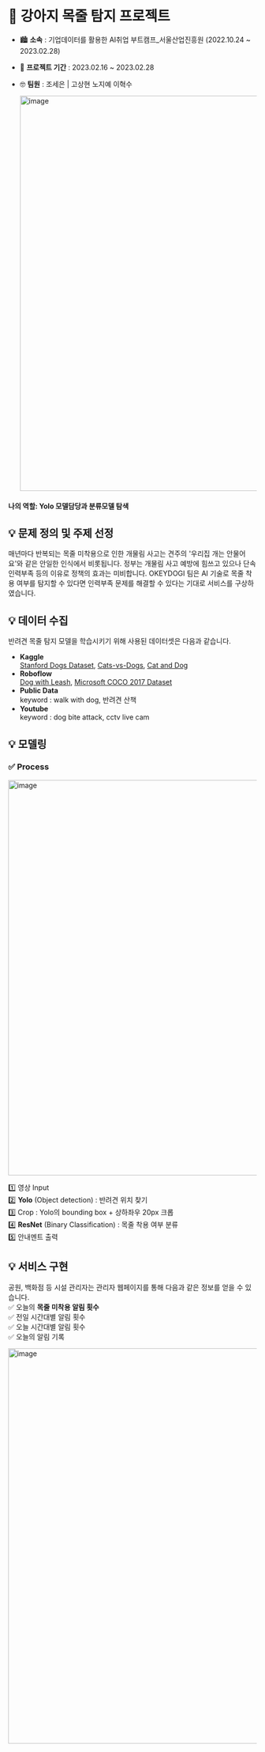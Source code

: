 # 🐶 강아지 목줄 탐지 프로젝트
+ 🏙 __소속__ : 기업데이터를 활용한 AI취업 부트캠프_서울산업진흥원 (2022.10.24 ~ 2023.02.28)  
+ 📅 __프로젝트 기간__ : 2023.02.16 ~ 2023.02.28  
+ 🤓 __팀원__ : 조세은 | 고상현 노지예 이혁수  
    
  <img width="800" alt="image" src="https://user-images.githubusercontent.com/112691501/221145815-04af1380-4db0-4276-b9e9-7e069561d905.png">
 #### 나의 역할: Yolo 모델담당과 분류모델 탐색 

## 💡 문제 정의 및 주제 선정  
매년마다 반복되는 목줄 미착용으로 인한 개물림 사고는 견주의 '우리집 개는 안물어요'와 같은 안일한 인식에서 비롯됩니다. 정부는 개물림 사고 예방에 힘쓰고 있으나 단속 인력부족 등의 이유로 정책의 효과는 미비합니다. OKEYDOGI 팀은 AI 기술로 목줄 착용 여부를 탐지할 수 있다면 인력부족 문제를 해결할 수 있다는 기대로 서비스를 구상하였습니다.  

## 💡 데이터 수집  
반려견 목줄 탐지 모델을 학습시키기 위해 사용된 데이터셋은 다음과 같습니다.  
+ __Kaggle__   
[Stanford Dogs Dataset](https://www.kaggle.com/datasets/jessicali9530/stanford-dogs-dataset), [Cats-vs-Dogs](https://www.kaggle.com/datasets/shaunthesheep/microsoft-catsvsdogs-dataset), [Cat and Dog](https://www.kaggle.com/datasets/tongpython/cat-and-dog)  
+ __Roboflow__   
[Dog with Leash](https://universe.roboflow.com/animal-detection/dog-with-leash/dataset/4), [Microsoft COCO 2017 Dataset](https://public.roboflow.com/object-detection/microsoft-coco-subset)
+ __Public Data__   
keyword : walk with dog, 반려견 산책
+ __Youtube__   
keyword : dog bite attack, cctv live cam

## 💡 모델링  
### ✅ Process  
<img width="800" alt="image" src="https://user-images.githubusercontent.com/112691501/221136952-7498e6b1-f259-4408-a4b2-4e440a200622.png">    
  
1️⃣ 영상 Input    
2️⃣ __Yolo__ (Object detection) : 반려견 위치 찾기  
3️⃣ Crop : Yolo의 bounding box + 상하좌우 20px 크롭  
4️⃣ __ResNet__ (Binary Classification) : 목줄 착용 여부 분류  
5️⃣ 안내멘트 출력  
  
## 💡 서비스 구현  
공원, 백화점 등 시설 관리자는 관리자 웹페이지를 통해 다음과 같은 정보를 얻을 수 있습니다.  
✅ 오늘의 __목줄 미착용 알림 횟수__  
✅ 전일 시간대별 알림 횟수  
✅ 오늘 시간대별 알림 횟수  
✅ 오늘의 알림 기록   
  
<img width="800" alt="image" src="https://user-images.githubusercontent.com/112691501/221138743-f6764a78-c9d6-4e96-bdbf-23cb3d68542a.png">

